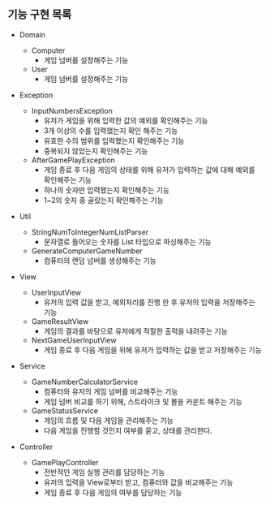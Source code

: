 ## 기능 구현 목록

- Domain
    - Computer
        - 게임 넘버를 설정해주는 기능
    - User
        - 게임 넘버를 설정해주는 기능

- Exception
    - InputNumbersException
        - 유저가 게임을 위해 입력한 값의 예외를 확인해주는 기능
        - 3개 이상의 수를 입력했는지 확인 해주는 기능
        - 유효한 수의 범위를 입력했는지 확인해주는 기능
        - 중복되지 않았는지 확인해주는 기능
    - AfterGamePlayException
        - 게임 종료 후 다음 게임의 상태를 위해 유저가 입력하는 값에 대해 예외를 확인해주는 기능
        - 하나의 숫자만 입력했는지 확인해주는 기능
        - 1~2의 숫자 중 골랐는지 확인해주는 기능

- Util
    - StringNumToIntegerNumListParser
        - 문자열로 들어오는 숫자를 List<Integer> 타입으로 파싱해주는 기능
    - GenerateComputerGameNumber
      - 컴퓨터의 랜덤 넘버를 생성해주는 기능

- View
    - UserInputView
        - 유저의 입력 값을 받고, 예외처리를 진행 한 후 유저의 입력을 저장해주는 기능
    - GameResultView
        - 게임의 결과를 바탕으로 유저에게 적절한 출력을 내려주는 기능
    - NextGameUserInputView
        - 게임 종료 후 다음 게임을 위해 유저가 입력하는 값을 받고 저장해주는 기능

- Service
    - GameNumberCalculatorService
        - 컴퓨터와 유저의 게임 넘버를 비교해주는 기능
        - 게임 넘버 비교를 하기 위해, 스트라이크 및 볼을 카운트 해주는 기능
    - GameStatusService
        - 게임의 흐름 및 다음 게임을 관리해주는 기능
        - 다음 게임을 진행할 것인지 여부를 묻고, 상태를 관리한다.

- Controller
    - GamePlayController
        - 전반적인 게임 실행 관리를 담당하는 기능
        - 유저의 입력을 View로부터 받고, 컴퓨터와 값을 비교해주는 기능
        - 게임 종료 후 다음 게임의 여부를 담당하는 기능